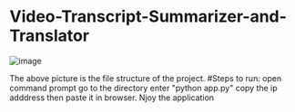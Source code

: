 ﻿# Video-Transcript-Summarizer-and-Translator
 ![image](https://github.com/Ershathunnisa/Video-Transcript-Summarizer-and-Translator/assets/135438434/12108356-74cc-4343-9f12-2b4a28d8308f)

The above picture is the file structure of the project.
#Steps to run:
open command prompt 
go to the directory 
enter "python app.py"
copy the ip adddress then paste it in browser.
Njoy the application
